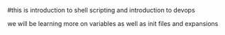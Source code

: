 #this is introduction to shell scripting and introduction to devops


we will be learning more on variables as well as init files and expansions 
